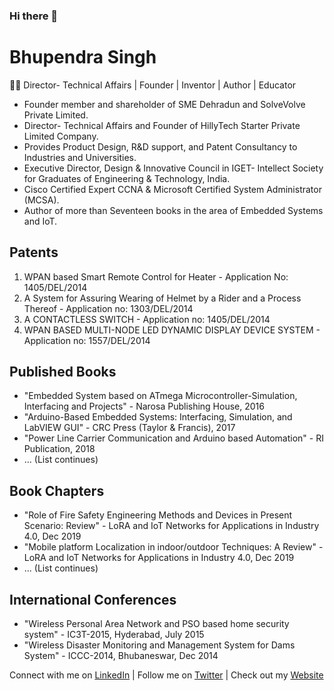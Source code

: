 ### Hi there 👋

<!--
**itsbhupendrasingh/itsbhupendrasingh** is a ✨ _special_ ✨ repository because its `README.md` (this file) appears on your GitHub profile.

Here are some ideas to get you started:

- 🔭 I’m currently working on ...
- 🌱 I’m currently learning ...
- 👯 I’m looking to collaborate ...
- 🤔 I’m looking for help with ...
- 💬 Ask me about ...
- 📫 How to reach me: ...
- 😄 Pronouns: ...
- ⚡ Fun fact: ...
-->


# Bhupendra Singh

👨‍💻 Director- Technical Affairs | Founder | Inventor | Author | Educator

- Founder member and shareholder of SME Dehradun and SolveVolve Private Limited.
- Director- Technical Affairs and Founder of HillyTech Starter Private Limited Company.
- Provides Product Design, R&D support, and Patent Consultancy to Industries and Universities.
- Executive Director, Design & Innovative Council in IGET- Intellect Society for Graduates of Engineering & Technology, India.
- Cisco Certified Expert CCNA & Microsoft Certified System Administrator (MCSA).
- Author of more than Seventeen books in the area of Embedded Systems and IoT.

## Patents

1. WPAN based Smart Remote Control for Heater - Application No: 1405/DEL/2014
2. A System for Assuring Wearing of Helmet by a Rider and a Process Thereof - Application no: 1303/DEL/2014
3. A CONTACTLESS SWITCH - Application no: 1405/DEL/2014
4. WPAN BASED MULTI-NODE LED DYNAMIC DISPLAY DEVICE SYSTEM - Application no: 1557/DEL/2014

## Published Books

- "Embedded System based on ATmega Microcontroller-Simulation, Interfacing and Projects" - Narosa Publishing House, 2016
- "Arduino-Based Embedded Systems: Interfacing, Simulation, and LabVIEW GUI" - CRC Press (Taylor & Francis), 2017
- "Power Line Carrier Communication and Arduino based Automation" - RI Publication, 2018
- ... (List continues)

## Book Chapters

- "Role of Fire Safety Engineering Methods and Devices in Present Scenario: Review" - LoRA and IoT Networks for Applications in Industry 4.0, Dec 2019
- "Mobile platform Localization in indoor/outdoor Techniques: A Review" - LoRA and IoT Networks for Applications in Industry 4.0, Dec 2019
- ... (List continues)

## International Conferences

- "Wireless Personal Area Network and PSO based home security system" - IC3T-2015, Hyderabad, July 2015
- "Wireless Disaster Monitoring and Management System for Dams System" - ICCC-2014, Bhubaneswar, Dec 2014

Connect with me on [LinkedIn](https://www.linkedin.com/in/bhupendrasingh23/) | Follow me on [Twitter](https://twitter.com/BhupendraSingh) | Check out my [Website](https://www.bhupendrasingh.com/)
